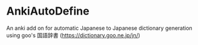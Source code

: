 # AnkiAutoDefine
An anki add on for automatic Japanese to Japanese dictionary generation using goo's 国語辞書 (https://dictionary.goo.ne.jp/jn/)
